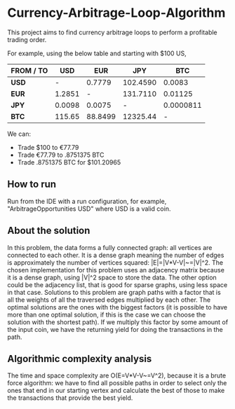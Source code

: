 # Currency-Arbitrage-Loop-Algorithm

This project aims to find currency arbitrage loops to perform a profitable trading order. 

For example, using the below table and starting with $100 US,

| FROM / TO | USD | EUR | JPY | BTC |
| - | - | - | - | - |
| **USD** | - | 0.7779 | 102.4590 | 0.0083 | 
| **EUR** | 1.2851 | - | 131.7110 | 0.01125 | 
| **JPY** | 0.0098 | 0.0075 | - | 0.0000811 | 
| **BTC** | 115.65 | 88.8499 | 12325.44 | - | 

We can:
- Trade $100 to €77.79
- Trade €77.79 to .8751375 BTC
- Trade .8751375 BTC for $101.20965

## How to run

Run from the IDE with a run configuration, for example, "ArbitrageOpportunities USD" where USD is a valid coin.


## About the solution

In this problem, the data forms a fully connected graph: all vertices are connected to each other.
It is a dense graph meaning the number of edges is approximately the number of vertices squared: |E|=|V*V-V|~=|V|^2.
The chosen implementation for this problem uses an adjacency matrix because it is a dense graph, using |V|^2 space to store the data. The other option could be the adjacency list, that is good for sparse graphs, using less space in that case.
Solutions to this problem are graph paths with a factor that is all the weights of all the traversed edges multiplied by each other.
The optimal solutions are the ones with the biggest factors (it is possible to have more than one optimal solution, if this is the case we can choose the solution with the shortest path). If we multiply this factor by some amount of the input coin, we have the returning yield for doing the transactions in the path.

## Algorithmic complexity analysis
 
The time and space complexity are O(E=V*V-V~=V^2), because it is a brute force algorithm: we have to find all possible paths in order to select only the ones that end in our starting vertex and calculate the best of those to make the transactions that provide the best yield.

